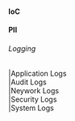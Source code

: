 #### IoC
#### PII

###### Logging
|Application Logs  
|Audit Logs  
|Neywork Logs  
|Security Logs  
|System Logs  
